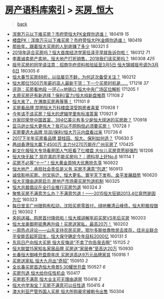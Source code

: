 [房产语料库索引](../../README.md)  > [买房_恒大](买房_恒大.md)
====
> [back](../README.md)

- [浑南万元以下难买房？市府旁恒大PK金辉你选谁！](http://jkwz.applinzi.com/ittc/7093739007362204683.html#%E6%B5%91%E5%8D%97%E4%B8%87%E5%85%83%E4%BB%A5%E4%B8%8B%E9%9A%BE%E4%B9%B0%E6%88%BF%EF%BC%9F%E5%B8%82%E5%BA%9C%E6%97%81%E6%81%92%E5%A4%A7PK%E9%87%91%E8%BE%89%E4%BD%A0%E9%80%89%E8%B0%81%EF%BC%81) 180419 *15* 
- [楼盘PK｜浑南万元以下难买房？市府旁恒大PK金辉你选谁！](http://jkwz.applinzi.com/ittc/7093735577822430218.html#%E6%A5%BC%E7%9B%98PK%EF%BD%9C%E6%B5%91%E5%8D%97%E4%B8%87%E5%85%83%E4%BB%A5%E4%B8%8B%E9%9A%BE%E4%B9%B0%E6%88%BF%EF%BC%9F%E5%B8%82%E5%BA%9C%E6%97%81%E6%81%92%E5%A4%A7PK%E9%87%91%E8%BE%89%E4%BD%A0%E9%80%89%E8%B0%81%EF%BC%81) 180419  
- [那些年，跟着恒大买房的人到底赚了多少](http://jkwz.applinzi.com/ittc/7082924010201678865.html#%E9%82%A3%E4%BA%9B%E5%B9%B4%EF%BC%8C%E8%B7%9F%E7%9D%80%E6%81%92%E5%A4%A7%E4%B9%B0%E6%88%BF%E7%9A%84%E4%BA%BA%E5%88%B0%E5%BA%95%E8%B5%9A%E4%BA%86%E5%A4%9A%E5%B0%91) 180321 *5* 
- [2018年适合买房吗？恒大首席经济学家任泽平早就告诉你啦！](http://jkwz.applinzi.com/ittc/7079551398037685255.html#2018%E5%B9%B4%E9%80%82%E5%90%88%E4%B9%B0%E6%88%BF%E5%90%97%EF%BC%9F%E6%81%92%E5%A4%A7%E9%A6%96%E5%B8%AD%E7%BB%8F%E6%B5%8E%E5%AD%A6%E5%AE%B6%E4%BB%BB%E6%B3%BD%E5%B9%B3%E6%97%A9%E5%B0%B1%E5%91%8A%E8%AF%89%E4%BD%A0%E5%95%A6%EF%BC%81) 180312 *71* 
- [李嘉诚卖房产卖地，恒大地产打折销售，2018我们该买房吗？](http://jkwz.applinzi.com/ittc/7078211660869534731.html#%E6%9D%8E%E5%98%89%E8%AF%9A%E5%8D%96%E6%88%BF%E4%BA%A7%E5%8D%96%E5%9C%B0%EF%BC%8C%E6%81%92%E5%A4%A7%E5%9C%B0%E4%BA%A7%E6%89%93%E6%8A%98%E9%94%80%E5%94%AE%EF%BC%8C2018%E6%88%91%E4%BB%AC%E8%AF%A5%E4%B9%B0%E6%88%BF%E5%90%97%EF%BC%9F) 180308 *425* 
- [摇号买房的同学请注意：招商华府资料核验延至3月5日 恒大锦城摇号调为3月6日](http://jkwz.applinzi.com/ittc/7076954626555642886.html#%E6%91%87%E5%8F%B7%E4%B9%B0%E6%88%BF%E7%9A%84%E5%90%8C%E5%AD%A6%E8%AF%B7%E6%B3%A8%E6%84%8F%EF%BC%9A%E6%8B%9B%E5%95%86%E5%8D%8E%E5%BA%9C%E8%B5%84%E6%96%99%E6%A0%B8%E9%AA%8C%E5%BB%B6%E8%87%B33%E6%9C%885%E6%97%A5+%E6%81%92%E5%A4%A7%E9%94%A6%E5%9F%8E%E6%91%87%E5%8F%B7%E8%B0%83%E4%B8%BA3%E6%9C%886%E6%97%A5) 180305 *6* 
- [恒大春节买房88折，​以往屡见不鲜，为何这次备受关注？](http://jkwz.applinzi.com/ittc/7069227576801625098.html#%E6%81%92%E5%A4%A7%E6%98%A5%E8%8A%82%E4%B9%B0%E6%88%BF88%E6%8A%98%EF%BC%8C%E2%80%8B%E4%BB%A5%E5%BE%80%E5%B1%A1%E8%A7%81%E4%B8%8D%E9%B2%9C%EF%BC%8C%E4%B8%BA%E4%BD%95%E8%BF%99%E6%AC%A1%E5%A4%87%E5%8F%97%E5%85%B3%E6%B3%A8%EF%BC%9F) 180212  
- [恒大那位1500万年薪的高人最新干货：下一个买房时机是……](http://jkwz.applinzi.com/ittc/7048381668446962704.html#%E6%81%92%E5%A4%A7%E9%82%A3%E4%BD%8D1500%E4%B8%87%E5%B9%B4%E8%96%AA%E7%9A%84%E9%AB%98%E4%BA%BA%E6%9C%80%E6%96%B0%E5%B9%B2%E8%B4%A7%EF%BC%9A%E4%B8%8B%E4%B8%80%E4%B8%AA%E4%B9%B0%E6%88%BF%E6%97%B6%E6%9C%BA%E6%98%AF%E2%80%A6%E2%80%A6) 171218 *37* 
- [评测：买房看地段 一环心+地铁口 恒大中央广场区位解析](http://jkwz.applinzi.com/ittc/7043629725581313040.html#%E8%AF%84%E6%B5%8B%EF%BC%9A%E4%B9%B0%E6%88%BF%E7%9C%8B%E5%9C%B0%E6%AE%B5+%E4%B8%80%E7%8E%AF%E5%BF%83%2B%E5%9C%B0%E9%93%81%E5%8F%A3+%E6%81%92%E5%A4%A7%E4%B8%AD%E5%A4%AE%E5%B9%BF%E5%9C%BA%E5%8C%BA%E4%BD%8D%E8%A7%A3%E6%9E%90) 171205 *1* 
- [太原买房还有新选择？保利/富力/恒大纯新盘推荐](http://jkwz.applinzi.com/ittc/7033354575619294225.html#%E5%A4%AA%E5%8E%9F%E4%B9%B0%E6%88%BF%E8%BF%98%E6%9C%89%E6%96%B0%E9%80%89%E6%8B%A9%EF%BC%9F%E4%BF%9D%E5%88%A9%2F%E5%AF%8C%E5%8A%9B%2F%E6%81%92%E5%A4%A7%E7%BA%AF%E6%96%B0%E7%9B%98%E6%8E%A8%E8%8D%90) 171108 *2* 
- [恒大来了，在渭南买房再等等！](http://jkwz.applinzi.com/ittc/7030951664977183761.html#%E6%81%92%E5%A4%A7%E6%9D%A5%E4%BA%86%EF%BC%8C%E5%9C%A8%E6%B8%AD%E5%8D%97%E4%B9%B0%E6%88%BF%E5%86%8D%E7%AD%89%E7%AD%89%EF%BC%81) 171101 *9* 
- [买房看品牌 昆明恒大万科楼盘深受购房者喜爱](http://jkwz.applinzi.com/ittc/7018288736704660496.html#%E4%B9%B0%E6%88%BF%E7%9C%8B%E5%93%81%E7%89%8C+%E6%98%86%E6%98%8E%E6%81%92%E5%A4%A7%E4%B8%87%E7%A7%91%E6%A5%BC%E7%9B%98%E6%B7%B1%E5%8F%97%E8%B4%AD%E6%88%BF%E8%80%85%E5%96%9C%E7%88%B1) 170928 *1* 
- [今年该不该买房？恒大的逻辑学里有标准答案](http://jkwz.applinzi.com/ittc/7015828051500467216.html#%E4%BB%8A%E5%B9%B4%E8%AF%A5%E4%B8%8D%E8%AF%A5%E4%B9%B0%E6%88%BF%EF%BC%9F%E6%81%92%E5%A4%A7%E7%9A%84%E9%80%BB%E8%BE%91%E5%AD%A6%E9%87%8C%E6%9C%89%E6%A0%87%E5%87%86%E7%AD%94%E6%A1%88) 170921 *9* 
- [许家印荣登中国首富，394亿美元有多少是恒大球迷的买房款？](http://jkwz.applinzi.com/ittc/7014673101529547792.html#%E8%AE%B8%E5%AE%B6%E5%8D%B0%E8%8D%A3%E7%99%BB%E4%B8%AD%E5%9B%BD%E9%A6%96%E5%AF%8C%EF%BC%8C394%E4%BA%BF%E7%BE%8E%E5%85%83%E6%9C%89%E5%A4%9A%E5%B0%91%E6%98%AF%E6%81%92%E5%A4%A7%E7%90%83%E8%BF%B7%E7%9A%84%E4%B9%B0%E6%88%BF%E6%AC%BE%EF%BC%9F) 170918  
- [亚马逊比恒大更伟大？我可以不网购但必须要买房！](http://jkwz.applinzi.com/ittc/6995458467547317265.html#%E4%BA%9A%E9%A9%AC%E9%80%8A%E6%AF%94%E6%81%92%E5%A4%A7%E6%9B%B4%E4%BC%9F%E5%A4%A7%EF%BC%9F%E6%88%91%E5%8F%AF%E4%BB%A5%E4%B8%8D%E7%BD%91%E8%B4%AD%E4%BD%86%E5%BF%85%E9%A1%BB%E8%A6%81%E4%B9%B0%E6%88%BF%EF%BC%81) 170728 *1* 
- [买房要选大品牌 华润/保利/恒大万元内盘看过来](http://jkwz.applinzi.com/ittc/6994533185973912592.html#%E4%B9%B0%E6%88%BF%E8%A6%81%E9%80%89%E5%A4%A7%E5%93%81%E7%89%8C+%E5%8D%8E%E6%B6%A6%2F%E4%BF%9D%E5%88%A9%2F%E6%81%92%E5%A4%A7%E4%B8%87%E5%85%83%E5%86%85%E7%9B%98%E7%9C%8B%E8%BF%87%E6%9D%A5) 170726 *6* 
- [2017下半年买房看品牌 碧桂园、恒大、保利如何选？](http://jkwz.applinzi.com/ittc/6985027059100156933.html#2017%E4%B8%8B%E5%8D%8A%E5%B9%B4%E4%B9%B0%E6%88%BF%E7%9C%8B%E5%93%81%E7%89%8C+%E7%A2%A7%E6%A1%82%E5%9B%AD%E3%80%81%E6%81%92%E5%A4%A7%E3%80%81%E4%BF%9D%E5%88%A9%E5%A6%82%E4%BD%95%E9%80%89%EF%BC%9F) 170630 *5* 
- [两战香港恒大赢下4500万 主力分270万能在广州买房了](http://jkwz.applinzi.com/ittc/6960596727445849093.html#%E4%B8%A4%E6%88%98%E9%A6%99%E6%B8%AF%E6%81%92%E5%A4%A7%E8%B5%A2%E4%B8%8B4500%E4%B8%87+%E4%B8%BB%E5%8A%9B%E5%88%86270%E4%B8%87%E8%83%BD%E5%9C%A8%E5%B9%BF%E5%B7%9E%E4%B9%B0%E6%88%BF%E4%BA%86) 170425  
- [新文化报恒大专场看房团人气旺看了仨楼盘 大伙儿买房意愿挺强烈](http://jkwz.applinzi.com/ittc/6908303441532552196.html#%E6%96%B0%E6%96%87%E5%8C%96%E6%8A%A5%E6%81%92%E5%A4%A7%E4%B8%93%E5%9C%BA%E7%9C%8B%E6%88%BF%E5%9B%A2%E4%BA%BA%E6%B0%94%E6%97%BA%E7%9C%8B%E4%BA%86%E4%BB%A8%E6%A5%BC%E7%9B%98+%E5%A4%A7%E4%BC%99%E5%84%BF%E4%B9%B0%E6%88%BF%E6%84%8F%E6%84%BF%E6%8C%BA%E5%BC%BA%E7%83%88) 161206  
- [恒大快无敌了 现在真的不能买房吗？︱德科早上好No.6](http://jkwz.applinzi.com/ittc/6900237604049388548.html#%E6%81%92%E5%A4%A7%E5%BF%AB%E6%97%A0%E6%95%8C%E4%BA%86+%E7%8E%B0%E5%9C%A8%E7%9C%9F%E7%9A%84%E4%B8%8D%E8%83%BD%E4%B9%B0%E6%88%BF%E5%90%97%EF%BC%9F%EF%B8%B1%E5%BE%B7%E7%A7%91%E6%97%A9%E4%B8%8A%E5%A5%BDNo.6) 161114 *1* 
- [买房不必等“十一”！恒大黄金周特大优惠抢先享](http://jkwz.applinzi.com/ittc/6880630449189159940.html#%E4%B9%B0%E6%88%BF%E4%B8%8D%E5%BF%85%E7%AD%89%E2%80%9C%E5%8D%81%E4%B8%80%E2%80%9D%EF%BC%81%E6%81%92%E5%A4%A7%E9%BB%84%E9%87%91%E5%91%A8%E7%89%B9%E5%A4%A7%E4%BC%98%E6%83%A0%E6%8A%A2%E5%85%88%E4%BA%AB) 160922  
- [恒大地产：承担社会责任是义务 买房不满意“包退”](http://jkwz.applinzi.com/ittc/6877391031741449221.html#%E6%81%92%E5%A4%A7%E5%9C%B0%E4%BA%A7%EF%BC%9A%E6%89%BF%E6%8B%85%E7%A4%BE%E4%BC%9A%E8%B4%A3%E4%BB%BB%E6%98%AF%E4%B9%89%E5%8A%A1+%E4%B9%B0%E6%88%BF%E4%B8%8D%E6%BB%A1%E6%84%8F%E2%80%9C%E5%8C%85%E9%80%80%E2%80%9D) 160913  
- [诚信影响买房、创文拆迁、恒大更名、寰宇天下发布、金平发展趋势](http://jkwz.applinzi.com/ittc/6845855742049125380.html#%E8%AF%9A%E4%BF%A1%E5%BD%B1%E5%93%8D%E4%B9%B0%E6%88%BF%E3%80%81%E5%88%9B%E6%96%87%E6%8B%86%E8%BF%81%E3%80%81%E6%81%92%E5%A4%A7%E6%9B%B4%E5%90%8D%E3%80%81%E5%AF%B0%E5%AE%87%E5%A4%A9%E4%B8%8B%E5%8F%91%E5%B8%83%E3%80%81%E9%87%91%E5%B9%B3%E5%8F%91%E5%B1%95%E8%B6%8B%E5%8A%BF) 160620  
- [恒大无理由退房启示 房地产市场需买房包退机制](http://jkwz.applinzi.com/ittc/6813523809642480644.html#%E6%81%92%E5%A4%A7%E6%97%A0%E7%90%86%E7%94%B1%E9%80%80%E6%88%BF%E5%90%AF%E7%A4%BA+%E6%88%BF%E5%9C%B0%E4%BA%A7%E5%B8%82%E5%9C%BA%E9%9C%80%E4%B9%B0%E6%88%BF%E5%8C%85%E9%80%80%E6%9C%BA%E5%88%B6) 160325  
- [恒大总裁倡议在全行业推行买房包退](http://jkwz.applinzi.com/ittc/6812972290354447365.html#%E6%81%92%E5%A4%A7%E6%80%BB%E8%A3%81%E5%80%A1%E8%AE%AE%E5%9C%A8%E5%85%A8%E8%A1%8C%E4%B8%9A%E6%8E%A8%E8%A1%8C%E4%B9%B0%E6%88%BF%E5%8C%85%E9%80%80) 160324 *3* 
- [聚焦买房不满意怎么办？不满意包退！——2015恒大狂销2013.4亿竟然是因为它](http://jkwz.applinzi.com/ittc/6812828872030569477.html#%E8%81%9A%E7%84%A6%E4%B9%B0%E6%88%BF%E4%B8%8D%E6%BB%A1%E6%84%8F%E6%80%8E%E4%B9%88%E5%8A%9E%EF%BC%9F%E4%B8%8D%E6%BB%A1%E6%84%8F%E5%8C%85%E9%80%80%EF%BC%81%E2%80%94%E2%80%942015%E6%81%92%E5%A4%A7%E7%8B%82%E9%94%802013.4%E4%BA%BF%E7%AB%9F%E7%84%B6%E6%98%AF%E5%9B%A0%E4%B8%BA%E5%AE%83) 160323  
- [每日昱言广州限购有松动，沈阳买房零首付，绿地撇清云峰债，恒大积极投银行](http://jkwz.applinzi.com/ittc/6804999976325219333.html#%E6%AF%8F%E6%97%A5%E6%98%B1%E8%A8%80%E5%B9%BF%E5%B7%9E%E9%99%90%E8%B4%AD%E6%9C%89%E6%9D%BE%E5%8A%A8%EF%BC%8C%E6%B2%88%E9%98%B3%E4%B9%B0%E6%88%BF%E9%9B%B6%E9%A6%96%E4%BB%98%EF%BC%8C%E7%BB%BF%E5%9C%B0%E6%92%87%E6%B8%85%E4%BA%91%E5%B3%B0%E5%80%BA%EF%BC%8C%E6%81%92%E5%A4%A7%E7%A7%AF%E6%9E%81%E6%8A%95%E9%93%B6%E8%A1%8C) 160302 *1* 
- [央妈送福，购房首付降低啦！恒大城讲解年前买房VS年后买房](http://jkwz.applinzi.com/ittc/6794631661157352452.html#%E5%A4%AE%E5%A6%88%E9%80%81%E7%A6%8F%EF%BC%8C%E8%B4%AD%E6%88%BF%E9%A6%96%E4%BB%98%E9%99%8D%E4%BD%8E%E5%95%A6%EF%BC%81%E6%81%92%E5%A4%A7%E5%9F%8E%E8%AE%B2%E8%A7%A3%E5%B9%B4%E5%89%8D%E4%B9%B0%E6%88%BFVS%E5%B9%B4%E5%90%8E%E4%B9%B0%E6%88%BF) 160203  
- [恒大龙奥御苑钜惠再升级！买房送家私，最高20万！](http://jkwz.applinzi.com/ittc/6794307305030026245.html#%E6%81%92%E5%A4%A7%E9%BE%99%E5%A5%A5%E5%BE%A1%E8%8B%91%E9%92%9C%E6%83%A0%E5%86%8D%E5%8D%87%E7%BA%A7%EF%BC%81%E4%B9%B0%E6%88%BF%E9%80%81%E5%AE%B6%E7%A7%81%EF%BC%8C%E6%9C%80%E9%AB%9820%E4%B8%87%EF%BC%81) 160202  
- [一周热点评论——山东支持农民买房，鄂尔多斯依靠牧民去库存，佳兆业联合平安能否起死回生，恒大保守确定今年目标2000亿](http://jkwz.applinzi.com/ittc/6793391054460027908.html#%E4%B8%80%E5%91%A8%E7%83%AD%E7%82%B9%E8%AF%84%E8%AE%BA%E2%80%94%E2%80%94%E5%B1%B1%E4%B8%9C%E6%94%AF%E6%8C%81%E5%86%9C%E6%B0%91%E4%B9%B0%E6%88%BF%EF%BC%8C%E9%84%82%E5%B0%94%E5%A4%9A%E6%96%AF%E4%BE%9D%E9%9D%A0%E7%89%A7%E6%B0%91%E5%8E%BB%E5%BA%93%E5%AD%98%EF%BC%8C%E4%BD%B3%E5%85%86%E4%B8%9A%E8%81%94%E5%90%88%E5%B9%B3%E5%AE%89%E8%83%BD%E5%90%A6%E8%B5%B7%E6%AD%BB%E5%9B%9E%E7%94%9F%EF%BC%8C%E6%81%92%E5%A4%A7%E4%BF%9D%E5%AE%88%E7%A1%AE%E5%AE%9A%E4%BB%8A%E5%B9%B4%E7%9B%AE%E6%A0%872000%E4%BA%BF) 160131 *5* 
- [东风日产向恒大买房 恒大反悔说“不卖了你告我去啊”](http://jkwz.applinzi.com/ittc/6768676604373107717.html#%E4%B8%9C%E9%A3%8E%E6%97%A5%E4%BA%A7%E5%90%91%E6%81%92%E5%A4%A7%E4%B9%B0%E6%88%BF+%E6%81%92%E5%A4%A7%E5%8F%8D%E6%82%94%E8%AF%B4%E2%80%9C%E4%B8%8D%E5%8D%96%E4%BA%86%E4%BD%A0%E5%91%8A%E6%88%91%E5%8E%BB%E5%95%8A%E2%80%9D) 151125 *2* 
- [恒大联盟15家知名家居品牌 买房送“家居券”至高达20万](http://jkwz.applinzi.com/ittc/6747810642318836741.html#%E6%81%92%E5%A4%A7%E8%81%94%E7%9B%9F15%E5%AE%B6%E7%9F%A5%E5%90%8D%E5%AE%B6%E5%B1%85%E5%93%81%E7%89%8C+%E4%B9%B0%E6%88%BF%E9%80%81%E2%80%9C%E5%AE%B6%E5%B1%85%E5%88%B8%E2%80%9D%E8%87%B3%E9%AB%98%E8%BE%BE20%E4%B8%87) 150930  
- [长春恒大御峰开盘周年庆 买房送高达9万元品牌家具](http://jkwz.applinzi.com/ittc/6743362404818977796.html#%E9%95%BF%E6%98%A5%E6%81%92%E5%A4%A7%E5%BE%A1%E5%B3%B0%E5%BC%80%E7%9B%98%E5%91%A8%E5%B9%B4%E5%BA%86+%E4%B9%B0%E6%88%BF%E9%80%81%E9%AB%98%E8%BE%BE9%E4%B8%87%E5%85%83%E5%93%81%E7%89%8C%E5%AE%B6%E5%85%B7) 150918 *1* 
- [买房送家私 恒大九月出“奇招”](http://jkwz.applinzi.com/ittc/6740459273214018564.html#%E4%B9%B0%E6%88%BF%E9%80%81%E5%AE%B6%E7%A7%81+%E6%81%92%E5%A4%A7%E4%B9%9D%E6%9C%88%E5%87%BA%E2%80%9C%E5%A5%87%E6%8B%9B%E2%80%9D) 150910 *2* 
- [全长春买房首选恒大帝景5·30耀世开盘](http://jkwz.applinzi.com/ittc/547650611420827772.html#%E5%85%A8%E9%95%BF%E6%98%A5%E4%B9%B0%E6%88%BF%E9%A6%96%E9%80%89%E6%81%92%E5%A4%A7%E5%B8%9D%E6%99%AF5%C2%B730%E8%80%80%E4%B8%96%E5%BC%80%E7%9B%98) 150527 *6* 
- [买房包退 恒大给你任性机会](http://jkwz.applinzi.com/ittc/547650611405467216.html#%E4%B9%B0%E6%88%BF%E5%8C%85%E9%80%80+%E6%81%92%E5%A4%A7%E7%BB%99%E4%BD%A0%E4%BB%BB%E6%80%A7%E6%9C%BA%E4%BC%9A) 150417  
- [买房若不满意 恒大业主可无理由退房](http://jkwz.applinzi.com/ittc/547650611405786409.html#%E4%B9%B0%E6%88%BF%E8%8B%A5%E4%B8%8D%E6%BB%A1%E6%84%8F+%E6%81%92%E5%A4%A7%E4%B8%9A%E4%B8%BB%E5%8F%AF%E6%97%A0%E7%90%86%E7%94%B1%E9%80%80%E6%88%BF) 150416 *2* 
- [恒大也学淘宝？买房不满意可以任性退](http://jkwz.applinzi.com/ittc/547650611405974554.html#%E6%81%92%E5%A4%A7%E4%B9%9F%E5%AD%A6%E6%B7%98%E5%AE%9D%EF%BC%9F%E4%B9%B0%E6%88%BF%E4%B8%8D%E6%BB%A1%E6%84%8F%E5%8F%AF%E4%BB%A5%E4%BB%BB%E6%80%A7%E9%80%80) 150415 *4* 
- [澳大利亚严管外国人买房 恒大所购豪宅被勒令出售](http://jkwz.applinzi.com/ittc/547650611394203715.html#%E6%BE%B3%E5%A4%A7%E5%88%A9%E4%BA%9A%E4%B8%A5%E7%AE%A1%E5%A4%96%E5%9B%BD%E4%BA%BA%E4%B9%B0%E6%88%BF+%E6%81%92%E5%A4%A7%E6%89%80%E8%B4%AD%E8%B1%AA%E5%AE%85%E8%A2%AB%E5%8B%92%E4%BB%A4%E5%87%BA%E5%94%AE) 150304  
